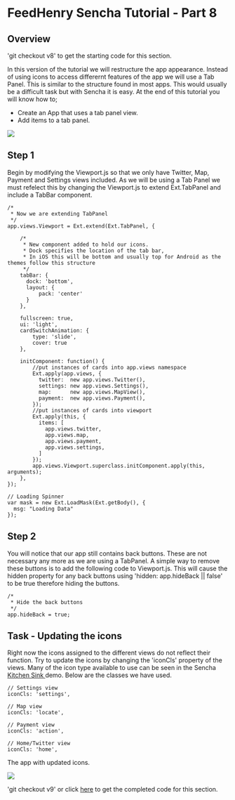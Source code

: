 # FeedHenry Sencha Tutorial - Part 8

## Overview

'git checkout v8' to get the starting code for this section.

In this version of the tutorial we will restructure the app appearance. Instead of using icons to access differernt features of the app we will use a Tab Panel. This is similar to the structure found in most apps. This would usually be a difficult task but with Sencha it is easy. At the end of this tutorial you will know how to;

* Create an App that uses a tab panel view.
* Add items to a tab panel.

![](https://github.com/feedhenry/FH-Training-App-Sencha/raw/v9/docs/tabPanel.png)


## Step 1 

Begin by modifying the Viewport.js so that we only have Twitter, Map, Payment and Settings views included. As we will be using a Tab Panel we must refelect this by changing the Viewport.js to extend Ext.TabPanel and include a TabBar component.  

	/*
	 * Now we are extending TabPanel
	 */
	app.views.Viewport = Ext.extend(Ext.TabPanel, {

	    /*
	     * New component added to hold our icons.
	     * Dock specifies the location of the tab bar, 
	     * In iOS this will be bottom and usually top for Android as the themes follow this structure
	     */
	    tabBar: {
	      dock: 'bottom',
	      layout: {
	          pack: 'center'
	      }
	    },

	    fullscreen: true,
	    ui: 'light',
	    cardSwitchAnimation: {
	        type: 'slide',
	        cover: true
	    },
	    
	    initComponent: function() {
	        //put instances of cards into app.views namespace
	        Ext.apply(app.views, {
	          twitter:  new app.views.Twitter(), 
	          settings: new app.views.Settings(),
	          map:      new app.views.MapView(),
	          payment:  new app.views.Payment(),
	        });
	        //put instances of cards into viewport
	        Ext.apply(this, {
	          items: [
	            app.views.twitter,
	            app.views.map,      
	            app.views.payment,
	            app.views.settings,
	          ]
	        });
	        app.views.Viewport.superclass.initComponent.apply(this, arguments);
	    },
	});

	// Loading Spinner
	var mask = new Ext.LoadMask(Ext.getBody(), {
	  msg: "Loading Data"
	});

## Step 2

You will notice that our app still contains back buttons. These are not necessary any more as we are using a TabPanel. A simple way to remove these buttons is to add the following code to Viewport.js. This will cause the hidden property for any back buttons using 'hidden: app.hideBack || false' to be true therefore hiding the buttons.

	/*
	 * Hide the back buttons
	 */
	app.hideBack = true;

## Task - Updating the icons

Right now the icons assigned to the different views do not reflect their function. Try to update the icons by changing the 'iconCls' property of the views. Many of the icon type available to use can be seen in the Sencha <a href = "http://dev.sencha.com/deploy/touch/examples/kitchensink/"> Kitchen Sink </a>demo. Below are the classes we have used.

	// Settings view
	iconCls: 'settings',

	// Map view
	iconCls: 'locate',

	// Payment view
	iconCls: 'action',

	// Home/Twitter view
	iconCls: 'home',


The app with updated icons.

![](https://github.com/feedhenry/FH-Training-App-Sencha/raw/v9/docs/tabPanelIcons.png)

'git checkout v9' or click <a href="https://github.com/feedhenry/FH-Training-App-Sencha/zipball/v9">here</a> to get the completed code for this section. 